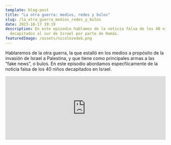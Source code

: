 ```yaml
---
template: blog-post
title: "La otra guerra: medios, redes y bulos"
slug: /la_otra_guerra_medios_redes_y_bulos
date: 2023-10-17 19:19
description: En este episodio hablamos de la noticia falsa de los 40 niños
  decapitados al sur de Israel por parte de Hamás.
featuredImage: /assets/nicolezedek.png
---
```

Hablaremos de la otra guerra, la que estalló en los medios a propósito de la invasión de Israel a Palestina, y que tiene como principales armas a las “fake news”, o bulos. En este episodio abordamos especfíicamente de la noticia falsa de los 40 niños decapitados en Israel. 

<iframe src="https://podcasters.spotify.com/pod/show/hectorpina/embed/episodes/La-otra-guerra-medios--redes-y-bulos-e2anepk" height="200px" width="100%" frameborder="0" scrolling="no"></iframe>